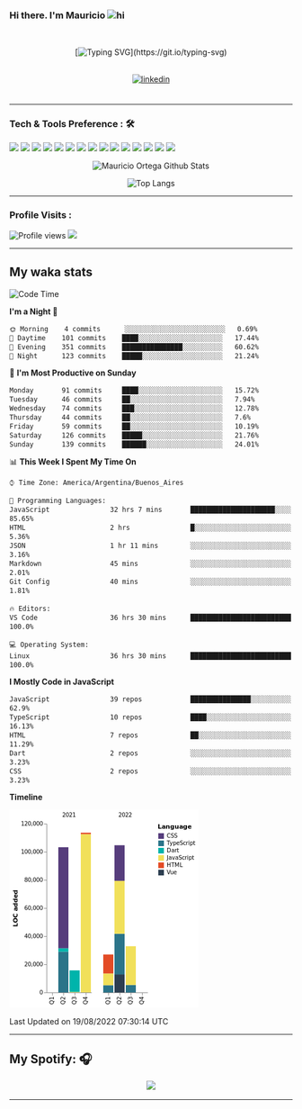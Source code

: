 ### Hi there. I'm Mauricio <img src="https://user-images.githubusercontent.com/1303154/88677602-1635ba80-d120-11ea-84d8-d263ba5fc3c0.gif" width="28px" alt="hi">
<br /> 

<div align="center">
  
[![Typing SVG](https://readme-typing-svg.herokuapp.com?size=25&duration=7000&center=true&vCenter=true&width=650&height=40&lines=WELCOME!;My+name+is+Mauricio+Ortega...;I+am+a+Front-End+Developer...;I+hope+you+find+what+you+are+looking+for...;You+have+my+contact+information...;MAY+THE+FORCE+BE+WITH+YOU...)](https://git.io/typing-svg)

</div>
  
<br />

<div align="center">
  
<a href="https://www.linkedin.com/in/mauricio-sebasti%C3%A1n-ortega-71b43788/" target="_blank">
<img src=https://img.shields.io/badge/linkedin-%231E77B5.svg?&style=for-the-badge&logo=linkedin&logoColor=white alt=linkedin style="margin-bottom: 5px;" />
</a>
  
</div>

<br />



<!--
**Nekzus/Nekzus** is a ✨ _special_ ✨ repository because its `README.md` (this file) appears on your GitHub profile.

Here are some ideas to get you started:

- 🔭 I’m currently working on ...
- 🌱 I’m currently learning ...
- 👯 I’m looking to collaborate on ...
- 🤔 I’m looking for help with ...
- 💬 Ask me about ...
- 📫 How to reach me: ...
- 😄 Pronouns: ...
- ⚡ Fun fact: ...
-->

---

### Tech & Tools Preference : 🛠

<img src = "https://img.shields.io/badge/-HTML5-E34F26?style=flat&logo=html5&logoColor=white"> <img src = "https://img.shields.io/badge/-CSS3-1572B6?style=flat&logo=css3&logoColor=white">
<img src="https://img.shields.io/badge/-Sass-cc6699?style=flat&logo=sass&logoColor=ffffff">
<img src="https://img.shields.io/badge/-Bootstrap-563D7C?style=flat&logo=bootstrap&logoColor=white">
<img src="https://img.shields.io/badge/-JavaScript-eed718?style=flat&logo=javascript&logoColor=ffffff">
<img src="https://img.shields.io/badge/-React-000000?style=flat&logo=react&logoColor=00c8ff">
<img src="https://img.shields.io/badge/-Next-000000?style=flat&logo=nextdotjs&logoColor=white">
<img src="http://img.shields.io/badge/-Vue-black?style=flat&logo=vuedotjs&logoColor=4FC08D">
<img src="http://img.shields.io/badge/-Flutter-black?style=flat&logo=flutter&logoColor=02569B">
<img src="https://img.shields.io/badge/-Node.js-3C873A?style=flat&logo=Node.js&logoColor=white">
<img src="http://img.shields.io/badge/-Git-F1502F?style=flat&logo=git&logoColor=FFFFFF">
<img src="http://img.shields.io/badge/-Github-000000?style=flat&logo=github&logoColor=FFFFFF">
<img src="https://img.shields.io/badge/-Firebase-FFA611?style=flat&logo=firebase&logoColor=FFFFFF">
<img src="http://img.shields.io/badge/-Vercel-black?style=flat&logo=vercel&logoColor=white">
<img src="http://img.shields.io/badge/-VS%20Code-007ACC?style=flat&logo=visual%20studio%20code&logoColor=white">


<div align="center">
  
![Mauricio Ortega Github Stats](https://github-readme-stats.vercel.app/api?username=Nekzus&show_icons=true&title_color=fff&icon_color=79ff97&text_color=9f9f9f&bg_color=151515)

![Top Langs](https://github-readme-stats.vercel.app/api/top-langs/?username=Nekzus&hide=css,html,less&layout=compact&title_color=fff&icon_color=79ff97&text_color=9f9f9f&bg_color=151515)

</div>
  
---

### Profile Visits :
  
![Profile views](https://gpvc.arturio.dev/Nekzus)  <img src="https://img.shields.io/github/followers/Nekzus?label=Follow" style=" float:left, margin-right:10px" />

---


## My waka stats
<!--START_SECTION:waka-->
![Code Time](http://img.shields.io/badge/Code%20Time-1%2C158%20hrs%2026%20mins-blue)

**I'm a Night 🦉** 

```text
🌞 Morning    4 commits      ░░░░░░░░░░░░░░░░░░░░░░░░░   0.69% 
🌆 Daytime    101 commits    ████░░░░░░░░░░░░░░░░░░░░░   17.44% 
🌃 Evening    351 commits    ███████████████░░░░░░░░░░   60.62% 
🌙 Night      123 commits    █████░░░░░░░░░░░░░░░░░░░░   21.24%

```
📅 **I'm Most Productive on Sunday** 

```text
Monday       91 commits     ████░░░░░░░░░░░░░░░░░░░░░   15.72% 
Tuesday      46 commits     ██░░░░░░░░░░░░░░░░░░░░░░░   7.94% 
Wednesday    74 commits     ███░░░░░░░░░░░░░░░░░░░░░░   12.78% 
Thursday     44 commits     ██░░░░░░░░░░░░░░░░░░░░░░░   7.6% 
Friday       59 commits     ██░░░░░░░░░░░░░░░░░░░░░░░   10.19% 
Saturday     126 commits    █████░░░░░░░░░░░░░░░░░░░░   21.76% 
Sunday       139 commits    ██████░░░░░░░░░░░░░░░░░░░   24.01%

```


📊 **This Week I Spent My Time On** 

```text
⌚︎ Time Zone: America/Argentina/Buenos_Aires

💬 Programming Languages: 
JavaScript               32 hrs 7 mins       █████████████████████░░░░   85.65% 
HTML                     2 hrs               █░░░░░░░░░░░░░░░░░░░░░░░░   5.36% 
JSON                     1 hr 11 mins        ░░░░░░░░░░░░░░░░░░░░░░░░░   3.16% 
Markdown                 45 mins             ░░░░░░░░░░░░░░░░░░░░░░░░░   2.01% 
Git Config               40 mins             ░░░░░░░░░░░░░░░░░░░░░░░░░   1.81%

🔥 Editors: 
VS Code                  36 hrs 30 mins      █████████████████████████   100.0%

💻 Operating System: 
Linux                    36 hrs 30 mins      █████████████████████████   100.0%

```

**I Mostly Code in JavaScript** 

```text
JavaScript               39 repos            ███████████████░░░░░░░░░░   62.9% 
TypeScript               10 repos            ████░░░░░░░░░░░░░░░░░░░░░   16.13% 
HTML                     7 repos             ██░░░░░░░░░░░░░░░░░░░░░░░   11.29% 
Dart                     2 repos             ░░░░░░░░░░░░░░░░░░░░░░░░░   3.23% 
CSS                      2 repos             ░░░░░░░░░░░░░░░░░░░░░░░░░   3.23%

```


**Timeline**

![Chart not found](https://raw.githubusercontent.com/Nekzus/Nekzus/main/charts/bar_graph.png) 


 Last Updated on 19/08/2022 07:30:14 UTC
<!--END_SECTION:waka-->

---
## My Spotify: 🎧

<div align="center"><img src="https://spotify-github-profile.vercel.app/api/view?uid=11169970531&cover_image=true&theme=default" /></div>

---
